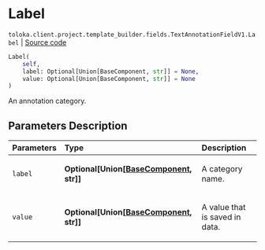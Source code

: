 # Label
`toloka.client.project.template_builder.fields.TextAnnotationFieldV1.Label` | [Source code](https://github.com/Toloka/toloka-kit/blob/v1.2.0.post1/src/client/project/template_builder/fields.py#L498)

```python
Label(
    self,
    label: Optional[Union[BaseComponent, str]] = None,
    value: Optional[Union[BaseComponent, str]] = None
)
```

An annotation category.

## Parameters Description

| Parameters | Type | Description |
| :----------| :----| :-----------|
`label`|**Optional\[Union\[[BaseComponent](toloka.client.project.template_builder.base.BaseComponent.md), str\]\]**|<p>A category name.</p>
`value`|**Optional\[Union\[[BaseComponent](toloka.client.project.template_builder.base.BaseComponent.md), str\]\]**|<p>A value that is saved in data.</p>
